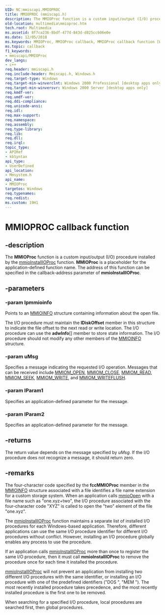 ```yaml
---
UID: NC:mmiscapi.MMIOPROC
title: MMIOPROC (mmiscapi.h)
description: The MMIOProc function is a custom input/output (I/O) procedure installed by the mmioInstallIOProc function.
old-location: multimedia\mmioproc.htm
tech.root: Multimedia
ms.assetid: 8f7ca236-8bdf-477d-843d-d825cc606e0e
ms.date: 12/05/2018
ms.keywords: MMIOProc, MMIOProc callback, MMIOProc callback function [Windows Multimedia], _win32_MMIOProc, mmsystem/MMIOProc, multimedia.mmioproc
ms.topic: callback
f1_keywords:
- mmiscapi/MMIOProc
dev_langs:
- c++
req.header: mmiscapi.h
req.include-header: Mmiscapi.h, Windows.h
req.target-type: Windows
req.target-min-winverclnt: Windows 2000 Professional [desktop apps only]
req.target-min-winversvr: Windows 2000 Server [desktop apps only]
req.kmdf-ver: 
req.umdf-ver: 
req.ddi-compliance: 
req.unicode-ansi: 
req.idl: 
req.max-support: 
req.namespace: 
req.assembly: 
req.type-library: 
req.lib: 
req.dll: 
req.irql: 
topic_type:
- APIRef
- kbSyntax
api_type:
- UserDefined
api_location:
- Mmsystem.h
api_name:
- MMIOProc
targetos: Windows
req.typenames: 
req.redist: 
ms.custom: 19H1
---
```


# MMIOPROC callback function


## -description



The <b>MMIOProc</b> function is a custom input/output (I/O) procedure installed by the <a href="https://docs.microsoft.com/previous-versions/dd757323(v=vs.85)">mmioInstallIOProc</a> function. <b>MMIOProc</b> is a placeholder for the application-defined function name. The address of this function can be specified in the callback-address parameter of <b>mmioInstallIOProc</b>.




## -parameters




### -param lpmmioinfo

Points to an <a href="https://docs.microsoft.com/previous-versions/dd757322(v=vs.85)">MMIOINFO</a> structure containing information about the open file.

The I/O procedure must maintain the <b>lDiskOffset</b> member in this structure to indicate the file offset to the next read or write location. The I/O procedure can use the <b>adwInfo</b>[] member to store state information. The I/O procedure should not modify any other members of the <a href="https://docs.microsoft.com/previous-versions/dd757322(v=vs.85)">MMIOINFO</a> structure.


### -param uMsg

Specifies a message indicating the requested I/O operation. Messages that can be received include <a href="https://docs.microsoft.com/windows/desktop/Multimedia/mmiom-open">MMIOM_OPEN</a>, <a href="https://docs.microsoft.com/windows/desktop/Multimedia/mmiom-close">MMIOM_CLOSE</a>, <a href="https://docs.microsoft.com/windows/desktop/Multimedia/mmiom-read">MMIOM_READ</a>, <a href="https://docs.microsoft.com/windows/desktop/Multimedia/mmiom-seek">MMIOM_SEEK</a>, <a href="https://docs.microsoft.com/windows/desktop/Multimedia/mmiom-write">MMIOM_WRITE</a>, and <a href="https://docs.microsoft.com/windows/desktop/Multimedia/mmiom-writeflush">MMIOM_WRITEFLUSH</a>.


### -param lParam1

Specifies an application-defined parameter for the message.


### -param lParam2

Specifies an application-defined parameter for the message.


## -returns



The return value depends on the message specified by <i>uMsg</i>. If the I/O procedure does not recognize a message, it should return zero.




## -remarks



The four-character code specified by the <b>fccMMIOProc</b> member in the <a href="https://docs.microsoft.com/previous-versions/dd757322(v=vs.85)">MMIOINFO</a> structure associated with a file identifies a file name extension for a custom storage system. When an application calls <a href="https://docs.microsoft.com/previous-versions/dd757331(v=vs.85)">mmioOpen</a> with a file name such as "one.xyz+two", the I/O procedure associated with the four-character code "XYZ" is called to open the "two" element of the file "one.xyz".

The <a href="https://docs.microsoft.com/previous-versions/dd757323(v=vs.85)">mmioInstallIOProc</a> function maintains a separate list of installed I/O procedures for each Windows-based application. Therefore, different applications can use the same I/O procedure identifier for different I/O procedures without conflict. However, installing an I/O procedure globally enables any process to use the procedure.

If an application calls <a href="https://docs.microsoft.com/previous-versions/dd757323(v=vs.85)">mmioInstallIOProc</a> more than once to register the same I/O procedure, then it must call <b>mmioInstallIOProc</b> to remove the procedure once for each time it installed the procedure.


<a href="https://docs.microsoft.com/previous-versions/dd757323(v=vs.85)">mmioInstallIOProc</a> will not prevent an application from installing two different I/O procedures with the same identifier, or installing an I/O procedure with one of the predefined identifiers ("DOS ", "MEM "). The most recently installed procedure takes precedence, and the most recently installed procedure is the first one to be removed.

When searching for a specified I/O procedure, local procedures are searched first, then global procedures.



